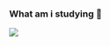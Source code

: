 ###  What am i studying 🤔

<a href="https://github.com/AntonioNarcilio/what-am-i-studying/tree/graphql"><img src="https://img.shields.io/badge/GraphQL-e535ab?style=flat&logo=Graphql&logoColor=white" /></a>
